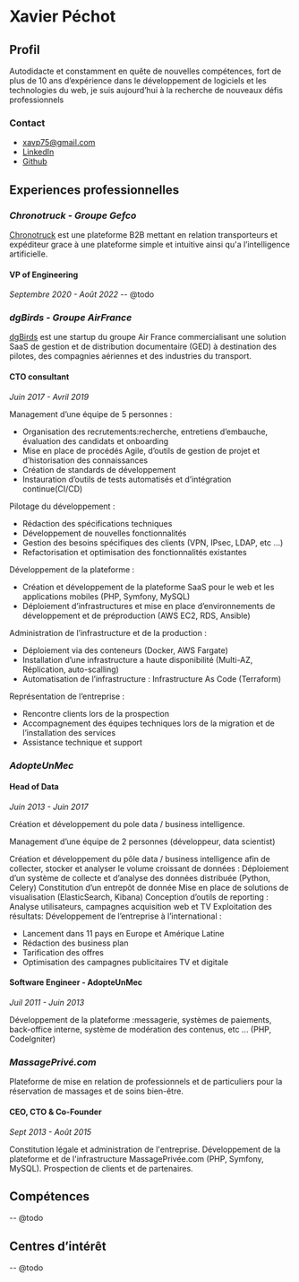 # Xavier Péchot
## Profil
Autodidacte et constamment en quête de nouvelles compétences, fort de plus de 10 ans
d’expérience dans le développement de logiciels et les technologies du web, je suis
aujourd’hui à la recherche de nouveaux défis professionnels

### Contact
- [xavp75@gmail.com](mailto:xavp75@gmail.com)
- [LinkedIn](https://www.linkedin.com/in/xavierpechot/)
- [Github](https://github.com/xavierp)

## Experiences professionnelles
### *Chronotruck - Groupe Gefco*

[Chronotruck](https://chronotruck.fr) est une plateforme B2B mettant en relation transporteurs et expéditeur grace à une plateforme simple et intuitive ainsi qu'a l’intelligence artificielle.

#### VP of Engineering
_Septembre 2020 - Août 2022_
-- @todo

### *dgBirds - Groupe AirFrance*
[dgBirds](https://www.dgbirds.com) est une startup du groupe Air France commercialisant une solution SaaS de gestion et de
distribution documentaire (GED) à destination des pilotes, des compagnies aériennes et des industries du transport.
#### CTO consultant
_Juin 2017 - Avril 2019_

Management d’une équipe de 5 personnes :
- Organisation des recrutements:recherche, entretiens d’embauche, évaluation des candidats et onboarding
- Mise en place de procédés Agile, d’outils de gestion de projet et d’historisation des connaissances
- Création de standards de développement
- Instauration d’outils de tests automatisés et d’intégration continue(CI/CD)

Pilotage du développement :
- Rédaction des spécifications techniques
- Développement de nouvelles fonctionnalités
- Gestion des besoins spécifiques des clients (VPN, IPsec, LDAP, etc ...)
- Refactorisation et optimisation des fonctionnalités existantes

Développement de la plateforme :
- Création et développement de la plateforme SaaS pour le web et les applications mobiles (PHP, Symfony, MySQL)
- Déploiement d’infrastructures et mise en place d’environnements de développement et de préproduction (AWS EC2, RDS, Ansible)

Administration de l’infrastructure et de la production :
- Déploiement via des conteneurs (Docker, AWS Fargate)
- Installation d’une infrastructure a haute disponibilité (Multi-AZ, Réplication, auto-scalling)
- Automatisation de l’infrastructure : Infrastructure As Code (Terraform)

Représentation de l’entreprise :
- Rencontre clients lors de la prospection
- Accompagnement des équipes techniques lors de la migration et de l’installation des services
- Assistance technique et support

### *AdopteUnMec*
#### Head of Data
_Juin 2013 - Juin 2017_

Création et développement du pole data / business intelligence.

Management d’une équipe de 2 personnes (développeur, data scientist)

Création et développement du pôle data / business intelligence afin de collecter, stocker et
analyser le volume croissant de données :
Déploiement d’un système de collecte et d’analyse des données distribuée (Python,
Celery)
Constitution d’un entrepôt de donnée
Mise en place de solutions de visualisation (ElasticSearch, Kibana)
Conception d’outils de reporting : Analyse utilisateurs, campagnes acquisition web et TV
Exploitation des résultats:
Développement de l’entreprise à l’international :
- Lancement dans 11 pays en Europe et Amérique Latine
- Rédaction des business plan
- Tarification des offres
- Optimisation des campagnes publicitaires TV et digitale

#### Software Engineer - AdopteUnMec
_Juil 2011 - Juin 2013_

Développement de la plateforme :messagerie, systèmes de paiements, back-office interne, système de modération des contenus, etc ... (PHP, CodeIgniter)

### *MassagePrivé.com*

Plateforme de mise en relation de professionnels et de particuliers pour la réservation de massages et de soins bien-être.
#### CEO, CTO & Co-Founder
_Sept 2013 - Août 2015_

Constitution légale et administration de l'entreprise.
Développement de la plateforme et de l'infrastructure MassagePrivée.com (PHP, Symfony, MySQL).
Prospection de clients et de partenaires.

## Compétences
-- @todo
## Centres d’intérêt
-- @todo
